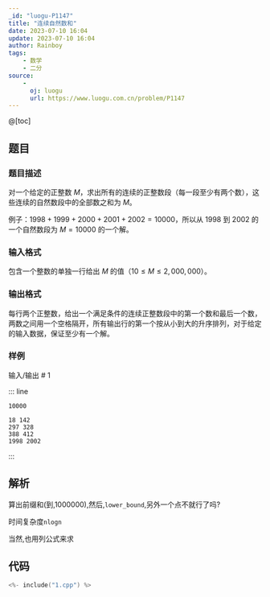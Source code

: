 ```yaml
---
_id: "luogu-P1147"
title: "连续自然数和"
date: 2023-07-10 16:04
update: 2023-07-10 16:04
author: Rainboy
tags:
    - 数学
    - 二分
source: 
    - 
      oj: luogu
      url: https://www.luogu.com.cn/problem/P1147
---
```


@[toc]

## 题目



### 题目描述

对一个给定的正整数 $M$，求出所有的连续的正整数段（每一段至少有两个数），这些连续的自然数段中的全部数之和为 $M$。

例子：$1998+1999+2000+2001+2002 = 10000$，所以从 $1998$ 到 $2002$ 的一个自然数段为 $M=10000$ 的一个解。




### 输入格式
包含一个整数的单独一行给出 $M$ 的值（$10 \le M \le 2,000,000$）。




### 输出格式

每行两个正整数，给出一个满足条件的连续正整数段中的第一个数和最后一个数，两数之间用一个空格隔开，所有输出行的第一个按从小到大的升序排列，对于给定的输入数据，保证至少有一个解。




### 样例



输入/输出 # 1

::: line
```
10000

```

```
18 142 
297 328 
388 412 
1998 2002

```
:::


## 解析

算出前缀和(到,1000000),然后,`lower_bound`,另外一个点不就行了吗?

时间复杂度`nlogn`

当然,也用列公式来求


## 代码

```c
<%- include("1.cpp") %>
```

